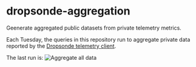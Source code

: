 # dropsonde-aggregation
Geenerate aggregated public datasets from private telemetry metrics.

Each Tuesday, the queries in this repository run to aggregate private data
reported by the [Dropsonde telemetry client](https://github.com/puppetlabs/dropsonde).

The last run is: ![Aggregate all data](https://github.com/puppetlabs/dropsonde-aggregation/workflows/Aggregate%20all%20data/badge.svg?event=schedule)
